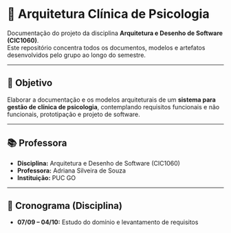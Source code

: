 # 🧩 Arquitetura Clínica de Psicologia
Documentação do projeto da disciplina **Arquitetura e Desenho de Software (CIC1060)**.  
Este repositório concentra todos os documentos, modelos e artefatos desenvolvidos pelo grupo ao longo do semestre.

---

## 🎯 Objetivo
Elaborar a documentação e os modelos arquiteturais de um **sistema para gestão de clínica de psicologia**, contemplando requisitos funcionais e não funcionais, prototipação e projeto de software.

---

## 📚 Professora
- **Disciplina:** Arquitetura e Desenho de Software (CIC1060)  
- **Professora:** Adriana Silveira de Souza 
- **Instituição:** PUC GO 

---

## 📆 Cronograma (Disciplina)

- **07/09 – 04/10:** Estudo do domínio e levantamento de requisitos  

